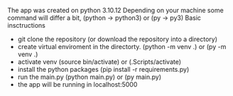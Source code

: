 The app was created on python 3.10.12
Depending on your machine some command will differ a bit, (python -> python3) or (py -> py3)
Basic insctructions 
- git clone the repository (or download the repository into a directory)
- create virtual enviroment in the directorty. (python -m venv .) or  (py -m venv .)
- activate venv (source bin/activate) or (.Scripts/activate)
- install the python packages (pip install -r requirements.py)
- run the main.py (python main.py) or (py main.py)
- the app will be running in localhost:5000
